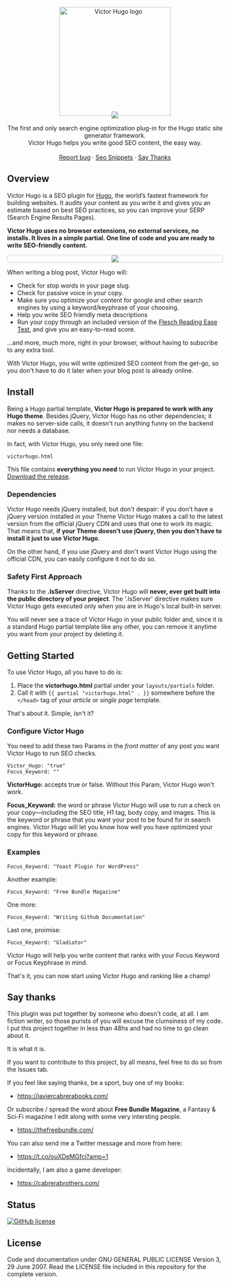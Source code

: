 <p align="center" style="margin-bottom: 0;">
  <a href="https://github.com/doncabreraphone/victorhugo/">
    <img src="https://raw.githubusercontent.com/doncabreraphone/victorhugo/master/misc/victorhugo__logo.png" alt="Victor Hugo logo" width="260" height="254" style="margin-bottom: -10px;">
  </a>
</p>

<p align="center" style="margin:0 ; padding: 0;">
<img src="https://raw.githubusercontent.com/doncabreraphone/victorhugo/8946bd99f351d6c35b643eda497d0b21b1537a48/misc/vh_font.svg">
</p>

<p align="center">
  The first and only search engine optimization plug-in for the Hugo static site generator framework.<br>Victor Hugo helps you write good SEO content, the easy way.
  <br>
  <br>
  <a href="https://github.com/doncabreraphone/victorhugo/issues">Report bug</a>
    ·
  <a href="https://github.com/doncabreraphone/victorhugo/blob/master/misc/hugo-seo-snippets.md">Seo Snippets</a>
    ·
  <a href="#say-thanks">Say Thanks</a>
  
</p>

 <!-- <video style="width:100%; margin: 15px 0;" controls>
  <source src="https://i.imgur.com/2o0sjKY.mp4" type="video/mp4">
  Your browser does not support the video tag.
</video>  -->

## Overview

Victor Hugo is a SEO plugin for <a href="https://gohugo.io/">Hugo</a>, the world’s fastest framework for building websites. It audits your content as you write it and gives you an estimate based on best SEO practices, so you can improve your SERP (Search Engine Results Pages).

**Victor Hugo uses no browser extensions, no external services, no installs. It lives in a simple partial. One line of code and you are ready to write SEO-friendly content.**

<p style="text-align:center;border:1px solid #ccc;border-radius:4px;margin:6px 0;">
<img src="https://github.com/doncabreraphone/victorhugo/blob/master/misc/victorhugo_readme_img.jpg">
</p>

When writing a blog post, Victor Hugo will:
* Check for stop words in your page slug.
* Check for passive voice in your copy.
* Make sure you optimize your content for google and other search engines by using a keyword/keyphrase of your choosing.
* Help you write SEO friendly meta descriptions
* Run your copy through an included version of the <a href="https://en.wikipedia.org/wiki/Flesch%E2%80%93Kincaid_readability_tests" target="_blank">Flesch Reading Ease Test</a>, and give you an easy-to-read score.

...and more, much more, right in your browser, without having to subscribe to any extra tool. 

With Victor Hugo, you will write optimized SEO content from the get-go, so you don't have to do it later when your blog post is already online.


## Install

Being a Hugo partial template, **Victor Hugo is prepared to work with any Hugo theme**. Besides jQuery, Victor Hugo has no other dependencies; it makes no server-side calls, it doesn't run anything funny on the backend nor needs a database. 

In fact, with Victor Hugo, you only need one file: 

``
victorhugo.html
``

This file contains **everything you need** to run Victor Hugo in your project. <a href="https://github.com/doncabreraphone/victorhugo/releases/tag/v1.0-beta">Download the release</a>.

### Dependencies

Victor Hugo needs jQuery installed, but don't despair: if you don't have a jQuery version installed in your Theme Victor Hugo makes a call to the latest version from the official jQuery CDN and uses that one to work its magic. That means that, **if your Theme doesn't use jQuery, then you don't have to install it just to use Victor Hugo**.

On the other hand, if you use jQuery and don't want Victor Hugo using the official CDN, you can easily configure it not to do so.

### Safety First Approach
Thanks to the **.IsServer** directive, Victor Hugo will **never, ever get built into the public directory of your project**. The '.IsServer' directive makes sure Victor Hugo gets executed only when you are in Hugo's local built-in server.

You will never see a trace of Victor Hugo in your public folder and, since it is a standard Hugo partial template like any other, you can remove it anytime you want from your project by deleting it. 

## Getting Started
To use Victor Hugo, all you have to do is:
1. Place the **victorhugo.html** partial under your ``layouts/partials`` folder.
2. Call it with ``{{ partial "victorhugo.html" . }}`` somewhere before the ``</head>`` tag of your _article_ or _single page_ template.

That's about it. Simple, isn't it?

### Configure Victor Hugo
You need to add these two Params in the _front matter_ of any post you want Victor Hugo to run SEO checks.

```
Victor_Hugo: "true"
Focus_Keyword: ""
```

**VictorHugo:** accepts true or false. Without this Param, Victor Hugo won't work.

**Focus_Keyword:** the word or phrase Victor Hugo will use to run a check on your copy—including the SEO title, H1 tag, body copy, and images. This is the keyword or phrase that you want your post to be found for in search engines. Victor Hugo will let you know how well you have optimized your copy for this keyword or phrase.

### Examples
```
Focus_Keyword: "Yoast Plugin for WordPress"
```
Another example:
```
Focus_Keyword: "Free Bundle Magazine"
```
One more:
```
Focus_Keyword: "Writing Github Documentation"
```
Last one, proimise:
```
Focus_Keyword: "Gladiator"
```

Victor Hugo will help you write content that ranks with your Focus Keyword or Focus Keyphrase in mind.

That's it, you can now start using Victor Hugo and ranking like a champ!

## Say thanks
This plugin was put together by someone who doesn't code, at all. I am fiction writer, so those purists of you will excuse the clumsiness of my code. I put this project together in less than 48hs and had no time to go clean about it.

It is what it is. 

If you want to contribute to this project, by all means, feel free to do so from the Issues tab. 

If you feel like saying thanks, be a sport, buy one of my books:

* https://javiercabrerabooks.com/

Or subscribe / spread the word about **Free Bundle Magazine**, a Fantasy & Sci-Fi magazine I edit along with some very intersting people.

* https://thefreebundle.com/

You can also send me a Twitter message and more from here:

* https://t.co/ouXDeMGfcj?amp=1

Incidentally, I am also a game developer:

* https://cabrerabrothers.com/


## Status
<!-- https://shields.io/category/analysis -->
[![GitHub license](https://img.shields.io/github/license/doncabreraphone/victorhugo)](https://github.com/doncabreraphone/victorhugo/blob/master/LICENSE)



## License

Code and documentation under GNU GENERAL PUBLIC LICENSE Version 3, 29 June 2007. Read the LICENSE file included in this repository for the complete version.







